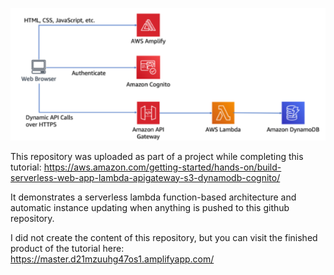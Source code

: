 ![Overview](https://github.com/jmckeeota/wildrydes-site/blob/master/Serverless.PNG)

This repository was uploaded as part of a project while completing this tutorial:
https://aws.amazon.com/getting-started/hands-on/build-serverless-web-app-lambda-apigateway-s3-dynamodb-cognito/

It demonstrates a serverless lambda function-based architecture and automatic instance updating when anything is pushed to this github repository.

I did not create the content of this repository, but you can visit the finished product of the tutorial here:
https://master.d21mzuuhg47os1.amplifyapp.com/
